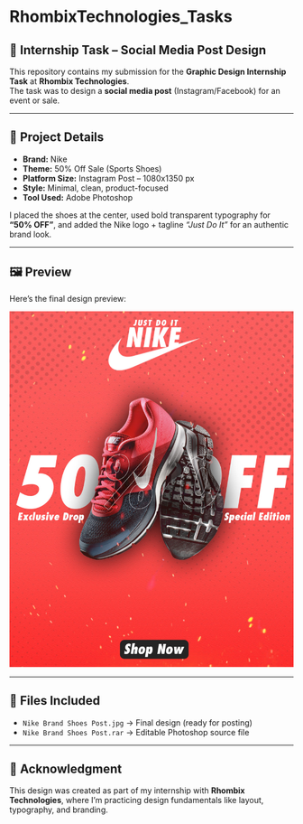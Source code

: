 # RhombixTechnologies_Tasks

## 🎨 Internship Task – Social Media Post Design
This repository contains my submission for the **Graphic Design Internship Task** at **Rhombix Technologies**.  
The task was to design a **social media post** (Instagram/Facebook) for an event or sale.  

---

## 📌 Project Details
- **Brand:** Nike  
- **Theme:** 50% Off Sale (Sports Shoes)  
- **Platform Size:** Instagram Post – 1080x1350 px  
- **Style:** Minimal, clean, product-focused  
- **Tool Used:** Adobe Photoshop  

I placed the shoes at the center, used bold transparent typography for **“50% OFF”**, and added the Nike logo + tagline *“Just Do It”* for an authentic brand look.  

---

## 🖼️ Preview
Here’s the final design preview:

![Nike Sale Post](Nike%20Brand%20Shoes%20Post.jpg)

---

## 📂 Files Included
- `Nike Brand Shoes Post.jpg` → Final design (ready for posting)  
- `Nike Brand Shoes Post.rar` → Editable Photoshop source file  

---

## 🙌 Acknowledgment
This design was created as part of my internship with **Rhombix Technologies**, where I’m practicing design fundamentals like layout, typography, and branding.
